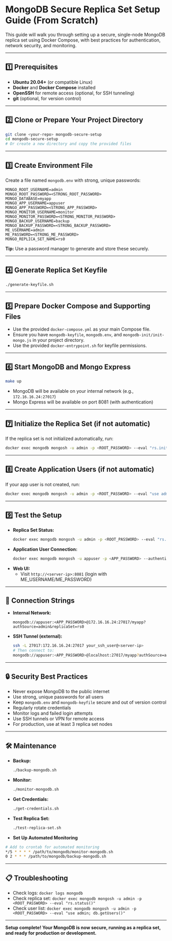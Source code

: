 # MongoDB Secure Replica Set Setup Guide (From Scratch)

This guide will walk you through setting up a secure, single-node MongoDB replica set using Docker Compose, with best practices for authentication, network security, and monitoring.

---

## 1️⃣ Prerequisites

- **Ubuntu 20.04+** (or compatible Linux)
- **Docker** and **Docker Compose** installed
- **OpenSSH** for remote access (optional, for SSH tunneling)
- **git** (optional, for version control)

---

## 2️⃣ Clone or Prepare Your Project Directory

```bash
git clone <your-repo> mongodb-secure-setup
cd mongodb-secure-setup
# Or create a new directory and copy the provided files
```

---

## 3️⃣ Create Environment File

Create a file named `mongodb.env` with strong, unique passwords:

```env
MONGO_ROOT_USERNAME=admin
MONGO_ROOT_PASSWORD=<STRONG_ROOT_PASSWORD>
MONGO_DATABASE=myapp
MONGO_APP_USERNAME=appuser
MONGO_APP_PASSWORD=<STRONG_APP_PASSWORD>
MONGO_MONITOR_USERNAME=monitor
MONGO_MONITOR_PASSWORD=<STRONG_MONITOR_PASSWORD>
MONGO_BACKUP_USERNAME=backup
MONGO_BACKUP_PASSWORD=<STRONG_BACKUP_PASSWORD>
ME_USERNAME=admin
ME_PASSWORD=<STRONG_ME_PASSWORD>
MONGO_REPLICA_SET_NAME=rs0
```

**Tip:** Use a password manager to generate and store these securely.

---

## 4️⃣ Generate Replica Set Keyfile

```bash
./generate-keyfile.sh
```

---

## 5️⃣ Prepare Docker Compose and Supporting Files

- Use the provided `docker-compose.yml` as your main Compose file.
- Ensure you have `mongodb-keyfile`, `mongodb.env`, and `mongodb-init/init-mongo.js` in your project directory.
- Use the provided `docker-entrypoint.sh` for keyfile permissions.

---

## 6️⃣ Start MongoDB and Mongo Express

```bash
make up
```

- MongoDB will be available on your internal network (e.g., `172.16.16.24:27017`)
- Mongo Express will be available on port 8081 (with authentication)

---

## 7️⃣ Initialize the Replica Set (if not automatic)

If the replica set is not initialized automatically, run:

```bash
docker exec mongodb mongosh -u admin -p <ROOT_PASSWORD> --eval "rs.initiate({_id: 'rs0', members: [{_id: 0, host: 'localhost:27017'}]})"
```

---

## 8️⃣ Create Application Users (if not automatic)

If your app user is not created, run:

```bash
docker exec mongodb mongosh -u admin -p <ROOT_PASSWORD> --eval "use admin; db.createUser({user: 'appuser', pwd: '<APP_PASSWORD>', roles: [{role: 'readWrite', db: 'myapp'}]})"
```

---

## 9️⃣ Test the Setup

- **Replica Set Status:**
  ```bash
  docker exec mongodb mongosh -u admin -p <ROOT_PASSWORD> --eval "rs.status()"
  ```
- **Application User Connection:**
  ```bash
  docker exec mongodb mongosh -u appuser -p <APP_PASSWORD> --authenticationDatabase admin --eval "db.adminCommand('ping')"
  ```
- **Web UI:**
  - Visit `http://<server-ip>:8081` (login with ME_USERNAME/ME_PASSWORD)

---

## 🔗 Connection Strings

- **Internal Network:**
  ```
  mongodb://appuser:<APP_PASSWORD>@172.16.16.24:27017/myapp?authSource=admin&replicaSet=rs0
  ```
- **SSH Tunnel (external):**
  ```bash
  ssh -L 27017:172.16.16.24:27017 your_ssh_user@<server-ip>
  # Then connect to:
  mongodb://appuser:<APP_PASSWORD>@localhost:27017/myapp?authSource=admin
  ```

---

## 🔒 Security Best Practices

- Never expose MongoDB to the public internet
- Use strong, unique passwords for all users
- Keep `mongodb.env` and `mongodb-keyfile` secure and out of version control
- Regularly rotate credentials
- Monitor logs and failed login attempts
- Use SSH tunnels or VPN for remote access
- For production, use at least 3 replica set nodes

---

## 🛠️ Maintenance

- **Backup:**
  ```bash
  ./backup-mongodb.sh
  ```
- **Monitor:**
  ```bash
  ./monitor-mongodb.sh
  ```
- **Get Credentials:**
  ```bash
  ./get-credentials.sh
  ```
- **Test Replica Set:**
  ```bash
  ./test-replica-set.sh
  ```

- **Set Up Automated Monitoring**
```bash
# Add to crontab for automated monitoring
*/5 * * * * /path/to/mongodb/monitor-mongodb.sh
0 2 * * * /path/to/mongodb/backup-mongodb.sh
```
---

## 📋 Troubleshooting

- Check logs: `docker logs mongodb`
- Check replica set: `docker exec mongodb mongosh -u admin -p <ROOT_PASSWORD> --eval "rs.status()"`
- Check user list: `docker exec mongodb mongosh -u admin -p <ROOT_PASSWORD> --eval "use admin; db.getUsers()"`

---

**Setup complete! Your MongoDB is now secure, running as a replica set, and ready for production or development.** 